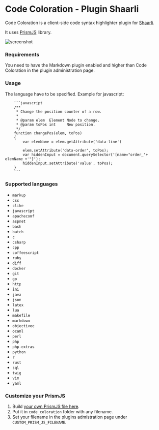 # Code Coloration - Plugin Shaarli
 
Code Coloration is a client-side code syntax highlighter plugin for [Shaarli](https://github.com/shaarli/Shaarli).
 
It uses [PrismJS](https://github.com/PrismJS/prism) library.

![screenshot](http://i.imgur.com/AmIl7Xm.png)

### Requirements

You need to have the Markdown plugin enabled and higher than Code Coloration in the plugin administration page.

### Usage

The language have to be specified. Example for javascript:

```
    ```javascript
    /**
     * Change the position counter of a row.
     *
     * @param elem  Element Node to change.
     * @param toPos int     New position.
     */
    function changePos(elem, toPos)
    {
        var elemName = elem.getAttribute('data-line')
    
        elem.setAttribute('data-order', toPos);
        var hiddenInput = document.querySelector('[name="order_'+ elemName +'"]');
        hiddenInput.setAttribute('value', toPos);
    }
    ```
```

### Supported languages

  * `markup`
  * `css`
  * `clike`
  * `javascript`
  * `apacheconf`
  * `aspnet`
  * `bash`
  * `batch`
  * `c`
  * `csharp`
  * `cpp`
  * `coffeescript`
  * `ruby`
  * `diff`
  * `docker`
  * `git`
  * `go`
  * `http`
  * `ini`
  * `java`
  * `json`
  * `latex`
  * `lua`
  * `makefile`
  * `markdown`
  * `objectivec`
  * `ocaml`
  * `perl`
  * `php`
  * `php-extras`
  * `python`
  * `r`
  * `rust`
  * `sql`
  * `twig`
  * `vim`
  * `yaml`
  
### Customize your PrismJS

  1. Build [your own PrismJS file here](http://prismjs.com/download.html).
  2. Put it in `code_coloration` folder with any filename.
  3. Set your filename in the plugins admistration page under `CUSTOM_PRISM_JS_FILENAME`.
  